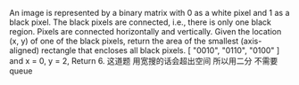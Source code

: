An image is represented by a binary matrix with 0 as a white pixel and 1 as a black pixel. The black pixels are connected, i.e., there is only one black region. Pixels are connected horizontally and vertically. Given the location (x, y) of one of the black pixels, return the area of the smallest (axis-aligned) rectangle that encloses all black pixels.
[
  "0010",
  "0110",
  "0100"
]
and x = 0, y = 2,
Return 6.
这道题 用宽搜的话会超出空间 所以用二分 不需要queue
